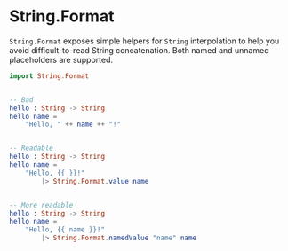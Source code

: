# String.Format

`String.Format` exposes simple helpers for `String` interpolation to help you
avoid difficult-to-read String concatenation. Both named and unnamed
placeholders are supported.

```elm
import String.Format


-- Bad
hello : String -> String
hello name =
    "Hello, " ++ name ++ "!"


-- Readable
hello : String -> String
hello name =
    "Hello, {{ }}!"
        |> String.Format.value name


-- More readable
hello : String -> String
hello name =
    "Hello, {{ name }}!"
        |> String.Format.namedValue "name" name
```
